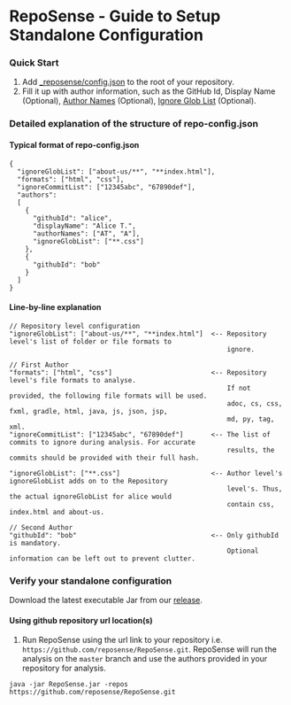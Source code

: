 # RepoSense - Guide to Setup Standalone Configuration
### Quick Start
1. Add [_reposense/config.json](../_reposense/config.json) to the root of your repository.
1. Fill it up with author information, such as the GitHub Id, Display Name (Optional), [Author Names](UserGuide.md#git-author-name)  (Optional), [Ignore Glob List](UserGuide.md#csv-config-file) (Optional).

### Detailed explanation of the structure of repo-config.json

#### Typical format of repo-config.json
```
{
  "ignoreGlobList": ["about-us/**", "**index.html"],    
  "formats": ["html", "css"],
  "ignoreCommitList": ["12345abc", "67890def"],
  "authors":
  [
    {
      "githubId": "alice",
      "displayName": "Alice T.",
      "authorNames": ["AT", "A"],
      "ignoreGlobList": ["**.css"]
    },
    {
      "githubId": "bob"
    }
  ]
}
```
#### Line-by-line explanation
```
// Repository level configuration
"ignoreGlobList": ["about-us/**", "**index.html"]  <-- Repository level's list of folder or file formats to
                                                       ignore.

// First Author
"formats": ["html", "css"]                         <-- Repository level's file formats to analyse.      
                                                       If not provided, the following file formats will be used.
                                                       adoc, cs, css, fxml, gradle, html, java, js, json, jsp,
                                                       md, py, tag, xml.
"ignoreCommitList": ["12345abc", "67890def"]       <-- The list of commits to ignore during analysis. For accurate
                                                       results, the commits should be provided with their full hash.

"ignoreGlobList": ["**.css"]                       <-- Author level's ignoreGlobList adds on to the Repository
                                                       level's. Thus, the actual ignoreGlobList for alice would
                                                       contain css, index.html and about-us.

// Second Author
"githubId": "bob"                                  <-- Only githubId is mandatory.
                                                       Optional information can be left out to prevent clutter.
```
### Verify your standalone configuration
Download the latest executable Jar from our [release](https://github.com/reposense/RepoSense/releases/latest).

#### Using github repository url location(s)
1. Run RepoSense using the url link to your repository i.e. `https://github.com/reposense/RepoSense.git`. RepoSense will run the analysis on the `master` branch and use the authors provided in your repository for analysis.

```
java -jar RepoSense.jar -repos https://github.com/reposense/RepoSense.git
```
